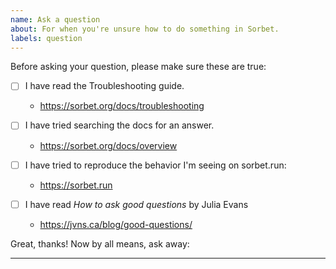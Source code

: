 ```yaml
---
name: Ask a question
about: For when you're unsure how to do something in Sorbet.
labels: question
---
```


Before asking your question, please make sure these are true:

- [ ] I have read the Troubleshooting guide.

  - https://sorbet.org/docs/troubleshooting

- [ ] I have tried searching the docs for an answer.

  - https://sorbet.org/docs/overview

- [ ] I have tried to reproduce the behavior I'm seeing on sorbet.run:

  - https://sorbet.run

- [ ] I have read *How to ask good questions* by Julia Evans

  - https://jvns.ca/blog/good-questions/

Great, thanks! Now by all means, ask away:

- - -

